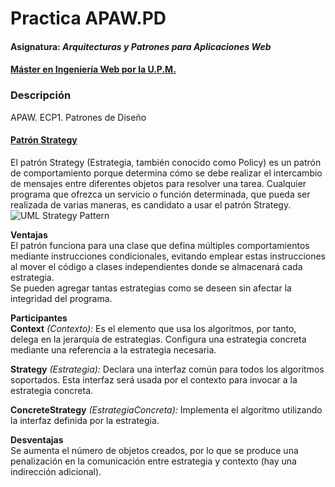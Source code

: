 # Practica APAW.PD
#### Asignatura: *Arquitecturas y Patrones para Aplicaciones Web*
#### [Máster en Ingeniería Web por la U.P.M.](http://miw.etsisi.upm.es)

### Descripción
APAW. ECP1. Patrones de Diseño

#### [Patrón Strategy](https://es.wikipedia.org/wiki/Strategy_(patr%C3%B3n_de_dise%C3%B1o))
El patrón Strategy (Estrategia, también conocido como Policy) es un patrón de comportamiento porque determina cómo se debe realizar el intercambio de mensajes entre diferentes objetos para resolver una tarea. Cualquier programa que ofrezca un servicio o función determinada, que pueda ser realizada de varias maneras, es candidato a usar el patrón Strategy.
![UML Strategy Pattern](https://upload.wikimedia.org/wikipedia/commons/3/32/Strategy_Pattern.jpg)

**Ventajas**  
El patrón funciona para una clase que defina múltiples comportamientos mediante instrucciones condicionales, evitando emplear estas instrucciones al mover el código a clases independientes donde se almacenará cada estrategia.  
Se pueden agregar tantas estrategias como se deseen sin afectar la integridad del programa.  

**Participantes**  
**Context** *(Contexto):* Es el elemento que usa los algoritmos, por tanto, delega en la jerarquía de estrategias. Configura una estrategia concreta mediante una referencia a la estrategia necesaria. 

**Strategy** *(Estrategia):* Declara una interfaz común para todos los algoritmos soportados. Esta interfaz será usada por el contexto para invocar a la estrategia concreta.

**ConcreteStrategy** *(EstrategiaConcreta):* Implementa el algoritmo utilizando la interfaz definida por la estrategia.  

**Desventajas**  
Se aumenta el número de objetos creados, por lo que se produce una penalización en la comunicación entre estrategia y contexto (hay una indirección adicional).